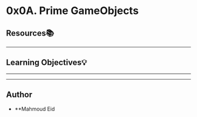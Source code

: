 # 0x0A. Prime GameObjects

## Resources:books:


---
## Learning Objectives:bulb:


---
---

## Author
* **Mahmoud Eid